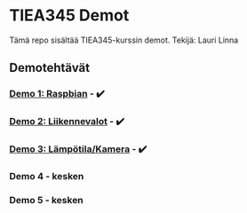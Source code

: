 # TIEA345 Demot
Tämä repo sisältää TIEA345-kurssin demot.
Tekijä: Lauri Linna

## Demotehtävät

### [Demo 1: Raspbian](/demo1) - :heavy_check_mark:

### [Demo 2: Liikennevalot](/demo2) - :heavy_check_mark:

### [Demo 3: Lämpötila/Kamera](/demo3) - :heavy_check_mark:

### Demo 4 - kesken
### Demo 5 - kesken
